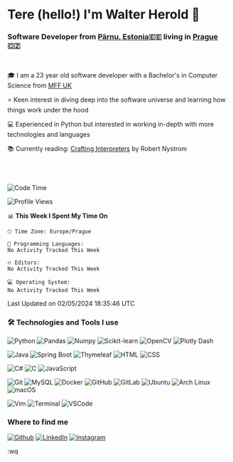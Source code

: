 # Tere (hello!) I'm Walter Herold 👋

### Software Developer from [Pärnu, Estonia](https://maps.app.goo.gl/5mFgPgF656YZ4ENPA)🇪🇪 living in [Prague](https://maps.app.goo.gl/9wNFR4C2kTFRvMV99) 🇨🇿
<br/>

🎓 I am a 23 year old software developer with a Bachelor's in Computer Science from [MFF UK](https://www.mff.cuni.cz/en)

⭐ Keen interest in diving deep into the software universe and learning how things work under the hood

💻 Experienced in Python but interested in working in-depth with more technologies and languages

📚 Currently reading: [Crafting Interpreters](https://craftinginterpreters.com/) by Robert Nystrom
<br/><br/><br/><br/>

<!--START_SECTION:waka-->
![Code Time](http://img.shields.io/badge/Code%20Time-99%20hrs%2042%20mins-blue)

![Profile Views](http://img.shields.io/badge/Profile%20Views-0-blue)

📊 **This Week I Spent My Time On** 

```text
🕑︎ Time Zone: Europe/Prague

💬 Programming Languages: 
No Activity Tracked This Week

🔥 Editors: 
No Activity Tracked This Week

💻 Operating System: 
No Activity Tracked This Week
```


 Last Updated on 02/05/2024 18:35:46 UTC
<!--END_SECTION:waka-->


### 🛠️ Technologies and Tools I use

![Python](https://img.shields.io/badge/-Python-000?&logo=Python)
![Pandas](https://img.shields.io/badge/Pandas-150458?style=flat-square&logo=pandas&logoColor=white)
![Numpy](https://img.shields.io/badge/Numpy-013243?style=flat-square&logo=Numpy&logoColor=white)
![Scikit-learn](https://img.shields.io/badge/ScikitLearn-F7931E?style=flat-square&logo=Scikit-learn&logoColor=white)
![OpenCV](https://img.shields.io/badge/-OpenCV-000?&logo=OpenCV)
![Plotly Dash](https://img.shields.io/badge/-Plotly_Dash-000?&logo=Plotly)
<br />

![Java](https://img.shields.io/badge/-Java-000?&logo=Java&logoColor=007396)
![Spring Boot](https://img.shields.io/badge/-Spring_Boot-000?&logo=Spring-Boot)
![Thymeleaf](https://img.shields.io/badge/-Thymeleaf-000?&logo=Thymeleaf)
![HTML](https://img.shields.io/badge/-HTML-000?&logo=HTML5)
![CSS](https://img.shields.io/badge/-CSS-000?&logo=CSS3&logoColor=1572B6)
<br />

![C#](https://img.shields.io/badge/-C%23-000?&logo=C-Sharp)
![C](https://img.shields.io/badge/-C-000?&logo=C)
![JavaScript](https://img.shields.io/badge/-JavaScript-000?&logo=JavaScript)
<br/>

![Git](https://img.shields.io/badge/-Git-000?&logo=Git)
![MySQL](https://img.shields.io/badge/-MySQL-000?&logo=MySQL)
![Docker](https://img.shields.io/badge/-Docker-000?&logo=Docker)
![GitHub](https://img.shields.io/badge/-GitHub-000?&logo=GitHub)
![GitLab](https://img.shields.io/badge/-GitLab-000?&logo=GitLab)
![Ubuntu](https://img.shields.io/badge/-Ubuntu-000?&logo=Ubuntu)
![Arch Linux](https://img.shields.io/badge/-Arch_Linux-000?&logo=Arch-Linux)
![macOS](https://img.shields.io/badge/-macOS-000?&logo=Apple)

![Vim](https://img.shields.io/badge/-Vim-000?&logo=Vim)
![Terminal](https://img.shields.io/badge/-Terminal-000?&logo=Terminal)
![VSCode](https://img.shields.io/badge/-VSCode-000?&logo=Visual-Studio-Code&logoColor=007ACC)







### Where to find me

[![Github](https://img.shields.io/badge/GitHub-%2312100E.svg?&style=for-the-badge&logo=Github&logoColor=white)](https://github.com/veedlaw)
[![LinkedIn](https://img.shields.io/badge/linkedin-%230077B5.svg?&style=for-the-badge&logo=linkedin&logoColor=white)](https://www.linkedin.com/in/walter-herold-veedla/)
[![Instagram](https://img.shields.io/badge/Instagram-E4405F?style=for-the-badge&logo=instagram&logoColor=white)](https://www.instagram.com/walterherold/?hl=enh)

:wq
